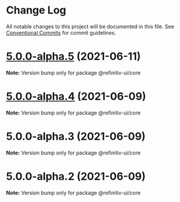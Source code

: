 # Change Log

All notable changes to this project will be documented in this file.
See [Conventional Commits](https://conventionalcommits.org) for commit guidelines.

# [5.0.0-alpha.5](https://git.sami.int.thomsonreuters.com/elf/refinitiv-ui/compare/@refinitiv-ui/core@5.0.0-alpha.4...@refinitiv-ui/core@5.0.0-alpha.5) (2021-06-11)

**Note:** Version bump only for package @refinitiv-ui/core





# [5.0.0-alpha.4](https://git.sami.int.thomsonreuters.com/elf/refinitiv-ui/compare/@refinitiv-ui/core@5.0.0-alpha.3...@refinitiv-ui/core@5.0.0-alpha.4) (2021-06-09)

**Note:** Version bump only for package @refinitiv-ui/core





# 5.0.0-alpha.3 (2021-06-09)

**Note:** Version bump only for package @refinitiv-ui/core





# 5.0.0-alpha.2 (2021-06-09)

**Note:** Version bump only for package @refinitiv-ui/core
